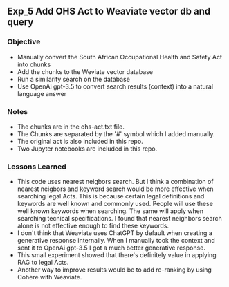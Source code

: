 ## Exp_5 Add OHS Act to Weaviate vector db and query

### Objective
- Manually convert the South African Occupational Health and Safety Act into chunks
- Add the chunks to the Weviate vector database
- Run a similarity search on the database
- Use OpenAi gpt-3.5 to convert search results (context) into a natural language answer

  
### Notes
- The chunks are in the ohs-act.txt file.
- The Chunks are separated by the '#' symbol which I added manually.
- The original act is also included in this repo.
- Two Jupyter notebooks are included in this repo.

### Lessons Learned
- This code uses nearest neigbors search. But I think a combination of nearest neigbors and keyword search would be more effective when searching legal Acts. This is because certain legal definitions and keywords are well known and commonly used. People will use these well known keywords when searching. The same will apply when searching tecnical specifications. I found that nearest neighbors search alone is not effective enough to find these keywords.
- I don't think that Weaviate uses ChatGPT by default when creating a generative response internally. When I manually took the context and sent it to OpenAi gpt-3.5 I got a much better generative response.
- This small experiment showed that there's definitely value in applying RAG to legal Acts.
- Another way to improve results would be to add re-ranking by using Cohere with Weaviate.
